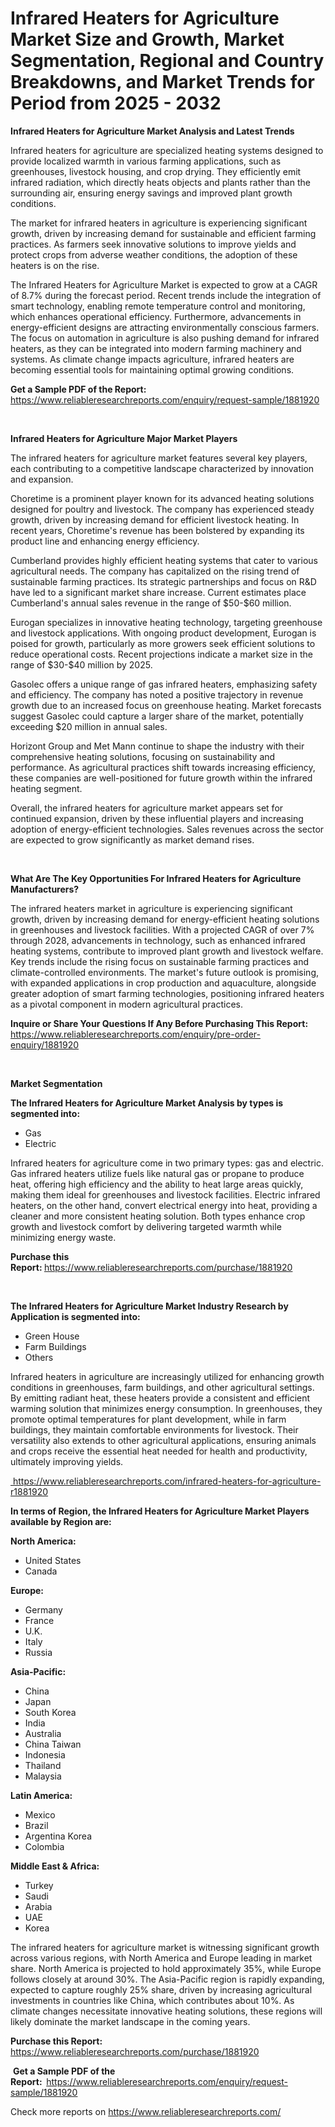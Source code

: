 <p><h1>Infrared Heaters for Agriculture Market Size and Growth, Market Segmentation, Regional and Country Breakdowns, and Market Trends for Period from 2025 -  2032</h1></p><p><strong>Infrared Heaters for Agriculture Market Analysis and Latest Trends</strong></p>
<p><p>Infrared heaters for agriculture are specialized heating systems designed to provide localized warmth in various farming applications, such as greenhouses, livestock housing, and crop drying. They efficiently emit infrared radiation, which directly heats objects and plants rather than the surrounding air, ensuring energy savings and improved plant growth conditions. </p><p>The market for infrared heaters in agriculture is experiencing significant growth, driven by increasing demand for sustainable and efficient farming practices. As farmers seek innovative solutions to improve yields and protect crops from adverse weather conditions, the adoption of these heaters is on the rise. </p><p>The Infrared Heaters for Agriculture Market is expected to grow at a CAGR of 8.7% during the forecast period. Recent trends include the integration of smart technology, enabling remote temperature control and monitoring, which enhances operational efficiency. Furthermore, advancements in energy-efficient designs are attracting environmentally conscious farmers. The focus on automation in agriculture is also pushing demand for infrared heaters, as they can be integrated into modern farming machinery and systems. As climate change impacts agriculture, infrared heaters are becoming essential tools for maintaining optimal growing conditions.</p></p>
<p><strong>Get a Sample PDF of the Report:&nbsp;</strong> <a href="https://www.reliableresearchreports.com/enquiry/request-sample/1881920?utm_campaign=2298&utm_medium=2&utm_source=Github&utm_content=ia&utm_term=01032025&utm_id=infrared-heaters-for-agriculture">https://www.reliableresearchreports.com/enquiry/request-sample/1881920</a></p>
<p>&nbsp;</p>
<p><strong>Infrared Heaters for Agriculture Major Market Players</strong></p>
<p><p>The infrared heaters for agriculture market features several key players, each contributing to a competitive landscape characterized by innovation and expansion. </p><p>Choretime is a prominent player known for its advanced heating solutions designed for poultry and livestock. The company has experienced steady growth, driven by increasing demand for efficient livestock heating. In recent years, Choretime's revenue has been bolstered by expanding its product line and enhancing energy efficiency.</p><p>Cumberland provides highly efficient heating systems that cater to various agricultural needs. The company has capitalized on the rising trend of sustainable farming practices. Its strategic partnerships and focus on R&D have led to a significant market share increase. Current estimates place Cumberland's annual sales revenue in the range of $50-$60 million.</p><p>Eurogan specializes in innovative heating technology, targeting greenhouse and livestock applications. With ongoing product development, Eurogan is poised for growth, particularly as more growers seek efficient solutions to reduce operational costs. Recent projections indicate a market size in the range of $30-$40 million by 2025.</p><p>Gasolec offers a unique range of gas infrared heaters, emphasizing safety and efficiency. The company has noted a positive trajectory in revenue growth due to an increased focus on greenhouse heating. Market forecasts suggest Gasolec could capture a larger share of the market, potentially exceeding $20 million in annual sales.</p><p>Horizont Group and Met Mann continue to shape the industry with their comprehensive heating solutions, focusing on sustainability and performance. As agricultural practices shift towards increasing efficiency, these companies are well-positioned for future growth within the infrared heating segment.</p><p>Overall, the infrared heaters for agriculture market appears set for continued expansion, driven by these influential players and increasing adoption of energy-efficient technologies. Sales revenues across the sector are expected to grow significantly as market demand rises.</p></p>
<p>&nbsp;</p>
<p><strong>What Are The Key Opportunities For Infrared Heaters for Agriculture Manufacturers?</strong></p>
<p><p>The infrared heaters market in agriculture is experiencing significant growth, driven by increasing demand for energy-efficient heating solutions in greenhouses and livestock facilities. With a projected CAGR of over 7% through 2028, advancements in technology, such as enhanced infrared heating systems, contribute to improved plant growth and livestock welfare. Key trends include the rising focus on sustainable farming practices and climate-controlled environments. The market's future outlook is promising, with expanded applications in crop production and aquaculture, alongside greater adoption of smart farming technologies, positioning infrared heaters as a pivotal component in modern agricultural practices.</p></p>
<p><strong>Inquire or Share Your Questions If Any Before Purchasing This Report:</strong> <a href="https://www.reliableresearchreports.com/enquiry/pre-order-enquiry/1881920?utm_campaign=2298&utm_medium=2&utm_source=Github&utm_content=ia&utm_term=01032025&utm_id=infrared-heaters-for-agriculture">https://www.reliableresearchreports.com/enquiry/pre-order-enquiry/1881920</a></p>
<p>&nbsp;</p>
<p><strong>Market Segmentation</strong></p>
<p><strong>The Infrared Heaters for Agriculture Market Analysis by types is segmented into:</strong></p>
<p><ul><li>Gas</li><li>Electric</li></ul></p>
<p><p>Infrared heaters for agriculture come in two primary types: gas and electric. Gas infrared heaters utilize fuels like natural gas or propane to produce heat, offering high efficiency and the ability to heat large areas quickly, making them ideal for greenhouses and livestock facilities. Electric infrared heaters, on the other hand, convert electrical energy into heat, providing a cleaner and more consistent heating solution. Both types enhance crop growth and livestock comfort by delivering targeted warmth while minimizing energy waste.</p></p>
<p><strong>Purchase this Report:&nbsp;</strong><a href="https://www.reliableresearchreports.com/purchase/1881920?utm_campaign=2298&utm_medium=2&utm_source=Github&utm_content=ia&utm_term=01032025&utm_id=infrared-heaters-for-agriculture">https://www.reliableresearchreports.com/purchase/1881920</a></p>
<p>&nbsp;</p>
<p><strong>The Infrared Heaters for Agriculture Market Industry Research by Application is segmented into:</strong></p>
<p><ul><li>Green House</li><li>Farm Buildings</li><li>Others</li></ul></p>
<p><p>Infrared heaters in agriculture are increasingly utilized for enhancing growth conditions in greenhouses, farm buildings, and other agricultural settings. By emitting radiant heat, these heaters provide a consistent and efficient warming solution that minimizes energy consumption. In greenhouses, they promote optimal temperatures for plant development, while in farm buildings, they maintain comfortable environments for livestock. Their versatility also extends to other agricultural applications, ensuring animals and crops receive the essential heat needed for health and productivity, ultimately improving yields.</p></p>
<p><a href="https://www.reliableresearchreports.com/infrared-heaters-for-agriculture-r1881920?utm_campaign=2298&utm_medium=2&utm_source=Github&utm_content=ia&utm_term=01032025&utm_id=infrared-heaters-for-agriculture">&nbsp;https://www.reliableresearchreports.com/infrared-heaters-for-agriculture-r1881920</a></p>
<p><strong>In terms of Region, the Infrared Heaters for Agriculture Market Players available by Region are:</strong></p>
<p>
    <p> <strong> North America: </strong>
        <ul>
            <li>United States</li>
            <li>Canada</li>
        </ul>
        </p> 
    <p> <strong> Europe: </strong>
        <ul>
            <li>Germany</li>
            <li>France</li>
            <li>U.K.</li>
            <li>Italy</li>
            <li>Russia</li>
        </ul>
        </p> 
    <p> <strong> Asia-Pacific: </strong>
        <ul>
            <li>China</li>
            <li>Japan</li>
            <li>South Korea</li>
            <li>India</li>
            <li>Australia</li>
            <li>China Taiwan</li>
            <li>Indonesia</li>
            <li>Thailand</li>
            <li>Malaysia</li>
        </ul>
        </p> 
    <p> <strong> Latin America: </strong>
        <ul>
            <li>Mexico</li>
            <li>Brazil</li>
            <li>Argentina Korea</li>
            <li>Colombia</li>
        </ul>
        </p> 
    <p> <strong> Middle East & Africa: </strong>
        <ul>
            <li>Turkey</li>
            <li>Saudi</li>
            <li>Arabia</li>
            <li>UAE</li>
            <li>Korea</li>
        </ul>
    </p>
    </p>
<p><p>The infrared heaters for agriculture market is witnessing significant growth across various regions, with North America and Europe leading in market share. North America is projected to hold approximately 35%, while Europe follows closely at around 30%. The Asia-Pacific region is rapidly expanding, expected to capture roughly 25% share, driven by increasing agricultural investments in countries like China, which contributes about 10%. As climate changes necessitate innovative heating solutions, these regions will likely dominate the market landscape in the coming years.</p></p>
<p><strong>Purchase this Report: </strong><a href="https://www.reliableresearchreports.com/purchase/1881920?utm_campaign=2298&utm_medium=2&utm_source=Github&utm_content=ia&utm_term=01032025&utm_id=infrared-heaters-for-agriculture">https://www.reliableresearchreports.com/purchase/1881920</a></p>
<p>&nbsp;<strong>Get a Sample PDF of the Report:&nbsp;&nbsp;</strong><a href="https://www.reliableresearchreports.com/enquiry/request-sample/1881920?utm_campaign=2298&utm_medium=2&utm_source=Github&utm_content=ia&utm_term=01032025&utm_id=infrared-heaters-for-agriculture">https://www.reliableresearchreports.com/enquiry/request-sample/1881920</a></p>
<p><strong></strong></p>
<p>Check more reports on <a href="https://www.reliableresearchreports.com/?utm_campaign=2298&utm_medium=2&utm_source=Github&utm_content=ia&utm_term=01032025&utm_id=infrared-heaters-for-agriculture">https://www.reliableresearchreports.com/</a></p>